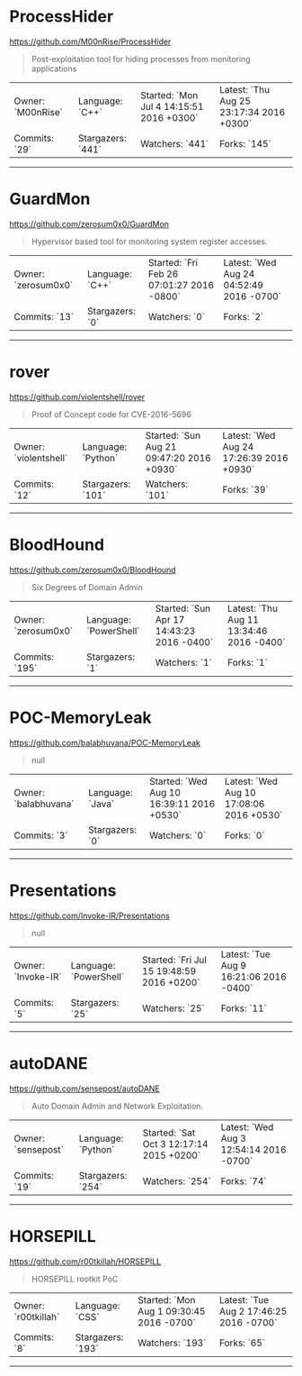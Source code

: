 # ProcessHider

https://github.com/M00nRise/ProcessHider
<blockquote>
Post-exploitation tool for hiding processes from monitoring applications
</blockquote>

<table>
<tr><td>Owner: `M00nRise`</td>
    <td>Language: `C++`</td>
    <td>Started: `Mon Jul 4 14:15:51 2016 +0300`</td>
    <td>Latest: `Thu Aug 25 23:17:34 2016 +0300`</td></tr>
<tr><td>Commits: `29`</td>
    <td>Stargazers: `441`</td>
    <td>Watchers: `441`</td>
    <td>Forks: `145`</td></tr>
</table>

---

# GuardMon

https://github.com/zerosum0x0/GuardMon
<blockquote>
Hypervisor based tool for monitoring system register accesses.
</blockquote>

<table>
<tr><td>Owner: `zerosum0x0`</td>
    <td>Language: `C++`</td>
    <td>Started: `Fri Feb 26 07:01:27 2016 -0800`</td>
    <td>Latest: `Wed Aug 24 04:52:49 2016 -0700`</td></tr>
<tr><td>Commits: `13`</td>
    <td>Stargazers: `0`</td>
    <td>Watchers: `0`</td>
    <td>Forks: `2`</td></tr>
</table>

---

# rover

https://github.com/violentshell/rover
<blockquote>
Proof of Concept code for CVE-2016-5696
</blockquote>

<table>
<tr><td>Owner: `violentshell`</td>
    <td>Language: `Python`</td>
    <td>Started: `Sun Aug 21 09:47:20 2016 +0930`</td>
    <td>Latest: `Wed Aug 24 17:26:39 2016 +0930`</td></tr>
<tr><td>Commits: `12`</td>
    <td>Stargazers: `101`</td>
    <td>Watchers: `101`</td>
    <td>Forks: `39`</td></tr>
</table>

---

# BloodHound

https://github.com/zerosum0x0/BloodHound
<blockquote>
Six Degrees of Domain Admin
</blockquote>

<table>
<tr><td>Owner: `zerosum0x0`</td>
    <td>Language: `PowerShell`</td>
    <td>Started: `Sun Apr 17 14:43:23 2016 -0400`</td>
    <td>Latest: `Thu Aug 11 13:34:46 2016 -0400`</td></tr>
<tr><td>Commits: `195`</td>
    <td>Stargazers: `1`</td>
    <td>Watchers: `1`</td>
    <td>Forks: `1`</td></tr>
</table>

---

# POC-MemoryLeak

https://github.com/balabhuvana/POC-MemoryLeak
<blockquote>
null
</blockquote>

<table>
<tr><td>Owner: `balabhuvana`</td>
    <td>Language: `Java`</td>
    <td>Started: `Wed Aug 10 16:39:11 2016 +0530`</td>
    <td>Latest: `Wed Aug 10 17:08:06 2016 +0530`</td></tr>
<tr><td>Commits: `3`</td>
    <td>Stargazers: `0`</td>
    <td>Watchers: `0`</td>
    <td>Forks: `0`</td></tr>
</table>

---

# Presentations

https://github.com/Invoke-IR/Presentations
<blockquote>
null
</blockquote>

<table>
<tr><td>Owner: `Invoke-IR`</td>
    <td>Language: `PowerShell`</td>
    <td>Started: `Fri Jul 15 19:48:59 2016 +0200`</td>
    <td>Latest: `Tue Aug 9 16:21:06 2016 -0400`</td></tr>
<tr><td>Commits: `5`</td>
    <td>Stargazers: `25`</td>
    <td>Watchers: `25`</td>
    <td>Forks: `11`</td></tr>
</table>

---

# autoDANE

https://github.com/sensepost/autoDANE
<blockquote>
Auto Domain Admin and Network Exploitation.
</blockquote>

<table>
<tr><td>Owner: `sensepost`</td>
    <td>Language: `Python`</td>
    <td>Started: `Sat Oct 3 12:17:14 2015 +0200`</td>
    <td>Latest: `Wed Aug 3 12:54:14 2016 -0700`</td></tr>
<tr><td>Commits: `19`</td>
    <td>Stargazers: `254`</td>
    <td>Watchers: `254`</td>
    <td>Forks: `74`</td></tr>
</table>

---

# HORSEPILL

https://github.com/r00tkillah/HORSEPILL
<blockquote>
HORSEPILL rootkit PoC
</blockquote>

<table>
<tr><td>Owner: `r00tkillah`</td>
    <td>Language: `CSS`</td>
    <td>Started: `Mon Aug 1 09:30:45 2016 -0700`</td>
    <td>Latest: `Tue Aug 2 17:46:25 2016 -0700`</td></tr>
<tr><td>Commits: `8`</td>
    <td>Stargazers: `193`</td>
    <td>Watchers: `193`</td>
    <td>Forks: `65`</td></tr>
</table>

---

